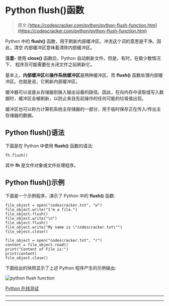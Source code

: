 # Python flush()函数

> 原文:[https://codescracker.com/python/python-flush-function.htm](https://codescracker.com/python/python-flush-function.htm)

Python 中的 **flush()** 函数，用于刷新内部缓冲区。冲洗这个词的意思是干净。因此，清空 内部缓冲区意味着清除内部缓冲区。

**注意-** 使用 **close()** 函数后，Python 自动刷新文件。但是，有时，在极少数情况下， 程序员可能需要在关闭文件之前刷新它。

基本上，**内部缓冲区**和**操作系统缓冲区**是两种缓冲区。而 **flush()** 函数处理内部缓冲区。也就是说，它刷新内部缓冲区。

缓冲器可以说是从存储器到输入输出设备的路径。因此，在向内存中读取或写入数据时，缓冲区会被刷新，以防止来自先前操作的任何可能的垃圾值出现。

缓冲区也可以称为计算机系统主存储器的一部分，用于临时保存正在传入/传出主存储器的数据。

## Python flush()语法

下面是在 Python 中使用 **flush()** 函数的语法:

```
fh.flush()
```

其中 **fh** 是文件对象或文件处理程序。

## Python flush()示例

下面是一个示例程序，演示了 Python 中的 **flush()** 函数:

```
file_object = open("codescracker.txt", "w")
file_object.write("I'm a file.")
file_object.flush()
file_object.write("\n")
file_object.flush()
file_object.write("My name is \"codescracker.txt\"")
file_object.close()

file_object = open("codescracker.txt", "r")
content = file_object.read()
print("Content of File is:")
print(content)
file_object.close()
```

下面给出的快照显示了上述 Python 程序产生的示例输出:

![python flush function](../Images/14a60548278abe0f2b3f38d1c0dec98e.png)

[Python 在线测试](/exam/showtest.php?subid=10)

* * *

* * *